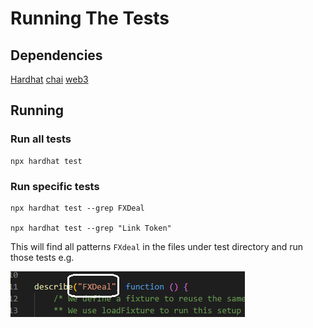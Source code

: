# Running The Tests

## Dependencies

[Hardhat](https://www.npmjs.com/package/hardhat)
[chai](https://www.npmjs.com/package/chai)
[web3](https://www.npmjs.com/package/web3)

## Running

### Run all tests

    npx hardhat test

### Run specific tests

    npx hardhat test --grep FXDeal
    
    npx hardhat test --grep "Link Token"

This will find all patterns `FXdeal` in the files under test directory and run those tests e.g.

![Test File that will match FXDeal](../documentation/resources/run-test-example.png)

